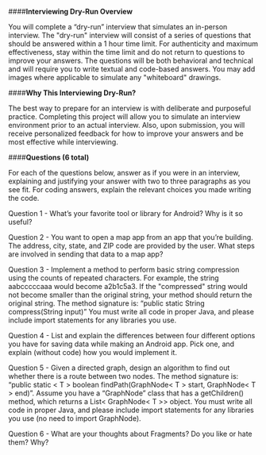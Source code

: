 ####**Interviewing Dry-Run Overview**

You will complete a “dry-run” interview that simulates an in-person interview. The "dry-run" interview will consist of a series of questions that should be answered within a 1 hour time limit. For authenticity and maximum effectiveness, stay within the time limit and do not return to questions to improve your answers. The questions will be both behavioral and technical and will require you to write textual and code-based answers. You may add images where applicable to simulate any "whiteboard" drawings.

####**Why This Interviewing Dry-Run?**

The best way to prepare for an interview is with deliberate and purposeful practice. Completing this project will allow you to simulate an interview environment prior to an actual interview. Also, upon submission, you will receive personalized feedback for how to improve your answers and be most effective while interviewing.

####**Questions (6 total)**

For each of the questions below, answer as if you were in an interview, explaining and justifying your answer with two to three paragraphs as you see fit. For coding answers, explain the relevant choices you made writing the code.

Question 1 - What’s your favorite tool or library for Android? Why is it so useful?

Question 2 - You want to open a map app from an app that you’re building. The address, city, state, and ZIP code are provided by the user. What steps are involved in sending that data to a map app?

Question 3 - Implement a method to perform basic string compression using the counts of repeated characters. For example, the string aabcccccaaa would become a2b1c5a3. If the "compressed" string would not become smaller than the original string, your method should return the original string. The method signature is: “public static String compress(String input)” You must write all code in proper Java, and please include import statements for any libraries you use.

Question 4 - List and explain the differences between four different options you have for saving data while making an Android app. Pick one, and explain (without code) how you would implement it.

Question 5 - Given a directed graph, design an algorithm to find out whether there is a route between two nodes. The method signature is: “public static < T > boolean findPath(GraphNode< T > start, GraphNode< T > end)”. Assume you have a “GraphNode” class that has a getChildren() method, which returns a List< GraphNode< T >> object. You must write all code in proper Java, and please include import statements for any libraries you use (no need to import GraphNode).

Question 6 - What are your thoughts about Fragments? Do you like or hate them? Why?
